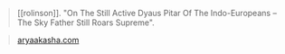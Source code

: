 > [[rolinson]]. "On The Still Active Dyaus Pitar Of The Indo-Europeans – The Sky Father Still Roars Supreme".

> [aryaakasha.com](https://aryaakasha.com/2020/10/29/on-the-still-active-dyaus-pitar-of-the-indo-europeans-the-sky-father-still-roars-supreme/)